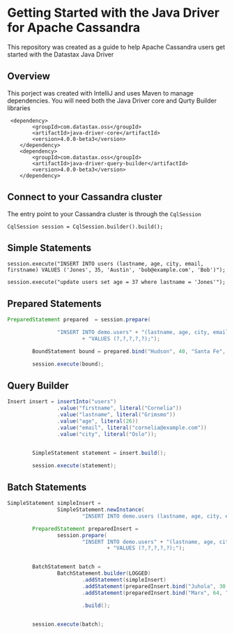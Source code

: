 # Getting Started with the Java Driver for Apache Cassandra
This repository was created as a guide to help Apache Cassandra users get started with the Datastax Java Driver

## Overview
This porject was created with IntelliJ and uses Maven to manage dependencies. You will need both the Java Driver core and Qurty Builder libraries 

     <dependency>
            <groupId>com.datastax.oss</groupId>
            <artifactId>java-driver-core</artifactId>
            <version>4.0.0-beta3</version>
        </dependency>
        <dependency>
            <groupId>com.datastax.oss</groupId>
            <artifactId>java-driver-query-builder</artifactId>
            <version>4.0.0-beta3</version>
        </dependency>

## Connect to your Cassandra cluster

The entry point to your Cassandra cluster is through the `CqlSession`

`CqlSession session = CqlSession.builder().build();`

## Simple Statements

`session.execute("INSERT INTO users (lastname, age, city, email, firstname) VALUES ('Jones', 35, 'Austin', 'bob@example.com', 'Bob')");`

`session.execute("update users set age = 37 where lastname = 'Jones'");`

## Prepared Statements
```java
PreparedStatement prepared  = session.prepare(

                "INSERT INTO demo.users" + "(lastname, age, city, email, firstname)"
                        + "VALUES (?,?,?,?,?);");

        BoundStatement bound = prepared.bind("Hudson", 40, "Santa Fe", "kate@example.com", "Kate");

        session.execute(bound);
```
## Query Builder
```java
Insert insert = insertInto("users")
                .value("firstname", literal("Cornelia"))
                .value("lastname", literal("Grimsmo"))
                .value("age", literal(26))
                .value("email", literal("cornelia@example.com"))
                .value("city", literal("Oslo"));


        SimpleStatement statement = insert.build();

        session.execute(statement);
```

## Batch Statements
```java
SimpleStatement simpleInsert =
                SimpleStatement.newInstance(
                        "INSERT INTO demo.users (lastname, age, city, email, firstname) VALUES ('Hicks', 28, 'Park City', 'raquelle@example.com', 'Raquelle')");

        PreparedStatement preparedInsert =
                session.prepare(
                        "INSERT INTO demo.users" + "(lastname, age, city, email, firstname)"
                                + "VALUES (?,?,?,?,?);");


        BatchStatement batch =
                BatchStatement.builder(LOGGED)
                        .addStatement(simpleInsert)
                        .addStatement(preparedInsert.bind("Juhola", 30, "Stockholm", "linda@example.com", "Linda"))
                        .addStatement(preparedInsert.bind("Marx", 64, "Trier", "karl@example.com", "Karl"))

                        .build();


        session.execute(batch);
```        
